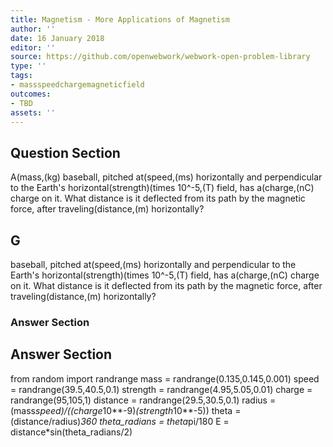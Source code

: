 ```yaml
---
title: Magnetism - More Applications of Magnetism
author: ''
date: 16 January 2018
editor: ''
source: https://github.com/openwebwork/webwork-open-problem-library
type: ''
tags:
- massspeedchargemagneticfield
outcomes:
- TBD
assets: ''
---
```


## Question Section 

A(mass,(kg) baseball, pitched at(speed,(ms) horizontally and perpendicular to the Earth's horizontal(strength)(times 10^-5,(T) field, has a(charge,(nC) charge on it. What distance is it deflected from its path by the magnetic force, after traveling(distance,(m) horizontally?

## G
baseball, pitched at(speed,(ms) horizontally and perpendicular to the Earth's horizontal(strength)(times 10^-5,(T) field, has a(charge,(nC) charge on it. What distance is it deflected from its path by the magnetic force, after traveling(distance,(m) horizontally?
### Answer Section


## Answer Section

from random import randrange
mass = randrange(0.135,0.145,0.001)
speed = randrange(39.5,40.5,0.1)
strength = randrange(4.95,5.05,0.01)
charge = randrange(95,105,1)
distance = randrange(29.5,30.5,0.1)
radius = (mass*speed)/((charge*10**-9)*(strength*10**-5))
theta = (distance/radius)*360
theta_radians = theta*pi/180
E = distance*sin(theta_radians/2)